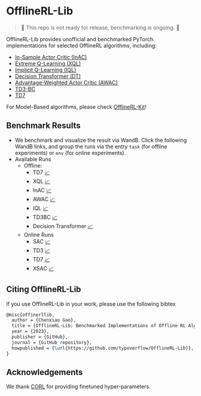 # OfflineRL-Lib
> 🚧 This repo is not ready for release, benchmarking is ongoing. 🚧

OfflineRL-Lib provides unofficial and benchmarked PyTorch implementations for selected OfflineRL algorithms, including: 
- [In-Sample Actor Critic (InAC)](https://arxiv.org/abs/2302.14372)
- [Extreme Q-Learning (XQL)](https://arxiv.org/abs/2301.02328)
- [Implicit Q-Learning (IQL)](https://arxiv.org/abs/2110.06169)
- [Decision Transformer (DT)](https://arxiv.org/abs/2106.01345)
- [Advantage-Weighted Actor Critic (AWAC)](https://arxiv.org/abs/2006.09359)
- [TD3-BC](https://arxiv.org/pdf/2106.06860.pdf)
- [TD7](https://arxiv.org/abs/2306.02451)

For Model-Based algorithms, please check [OfflineRL-Kit](https://github.com/yihaosun1124/OfflineRL-Kit)!


## Benchmark Results
<!-- See [reproduce/benchmark_result.md](https://github.com/typoverflow/OfflineRL-Lib/blob/master/reproduce/benchmark_result.md) for details.  -->

+ We benchmark and visualize the result via WandB. Click the following WandB links, and group the runs via the entry `task` (for offline experiments) or `env` (for online experiments). 
+ Available Runs
  + Offline: 
    + TD7 [:chart_with_upwards_trend:](https://wandb.ai/lamda-rl/TD7-D4RL)
    + XQL [:chart_with_upwards_trend:](https://wandb.ai/lamda-rl/XQL-D4RL)
    + InAC [:chart_with_upwards_trend:](https://wandb.ai/lamda-rl/InAC-D4RL)
    + AWAC [:chart_with_upwards_trend:](https://wandb.ai/lamda-rl/AWAC-D4RL)
    + IQL [:chart_with_upwards_trend:](https://wandb.ai/lamda-rl/IQL-D4RL)
    + TD3BC [:chart_with_upwards_trend:](https://wandb.ai/lamda-rl/TD3BC-Offline)
    + Decision Transformer [:chart_with_upwards_trend:](https://wandb.ai/lamda-rl/DecisionTransformer-Offline)
  + Online Runs
    + SAC [:chart_with_upwards_trend:](https://wandb.ai/lamda-rl/SAC-Online)
    + TD3 [:chart_with_upwards_trend:](https://wandb.ai/lamda-rl/TD3-Online)
    + TD7 [:chart_with_upwards_trend:](https://wandb.ai/lamda-rl/TD7-Online)
    + XSAC [:chart_with_upwards_trend:](https://wandb.ai/lamda-rl/XSAC-Online)

## Citing OfflineRL-Lib
If you use OfflineRL-Lib in your work, please use the following bibtex
```tex
@misc{offinerllib,
  author = {Chenxiao Gao},
  title = {OfflineRL-Lib: Benchmarked Implementations of Offline RL Algorithms},
  year = {2023},
  publisher = {GitHub},
  journal = {GitHub repository},
  howpublished = {\url{https://github.com/typoverflow/OfflineRL-Lib}},
}
```

## Acknowledgements
We thank [CORL](https://github.com/tinkoff-ai/CORL) for providing finetuned hyper-parameters. 